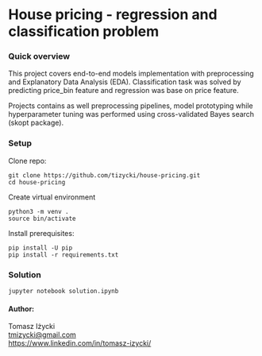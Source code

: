 # House pricing - regression and classification problem

### Quick overview
This project covers end-to-end models implementation with preprocessing and Explanatory Data Analysis (EDA).
Classification task was solved by predicting price_bin feature and regression was base on price feature.

Projects contains as well preprocessing pipelines, model prototyping while hyperparameter tuning was performed
using cross-validated Bayes search (skopt package).

### Setup
Clone repo:
```
git clone https://github.com/tizycki/house-pricing.git
cd house-pricing
```
Create virtual environment
```
python3 -m venv .
source bin/activate
```
Install prerequisites:
```
pip install -U pip
pip install -r requirements.txt
```

### Solution
```
jupyter notebook solution.ipynb
```

#### Author:
Tomasz Iżycki <br>
tmizycki@gmail.com <br>
https://www.linkedin.com/in/tomasz-izycki/